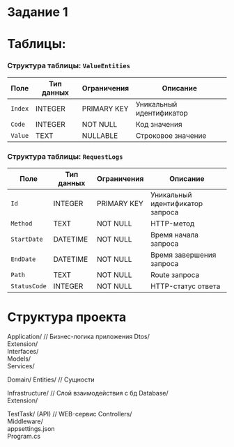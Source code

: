 # Задание 1

# Таблицы:
### Структура таблицы: `ValueEntities`

| Поле       | Тип данных | Ограничения     | Описание                |
|------------|------------|-----------------|-------------------------|
| `Index`    | INTEGER    | PRIMARY KEY     | Уникальный идентификатор |
| `Code`     | INTEGER    | NOT NULL        | Код значения            |
| `Value`    | TEXT       | NULLABLE        | Строковое значение      |

### Структура таблицы: `RequestLogs`
| Поле        | Тип данных   | Ограничения     | Описание                          |
|-------------|--------------|-----------------|-----------------------------------|
| `Id`        | INTEGER      | PRIMARY KEY     | Уникальный идентификатор запроса |
| `Method`    | TEXT         | NOT NULL        | HTTP-метод     |
| `StartDate` | DATETIME     | NOT NULL        | Время начала запроса             |
| `EndDate`   | DATETIME     | NOT NULL        | Время завершения запроса         |
| `Path`      | TEXT         | NOT NULL        | Route запроса             |
| `StatusCode`| INTEGER      | NOT NULL        | HTTP-статус ответа                |

# Структура проекта
Application/             // Бизнес-логика приложения
  Dtos/                  
  Extension/            
  Interfaces/            
  Models/                
  Services/    
  
Domain/
  Entities/              // Сущности
  
Infrastructure/          // Слой взаимодействия с бд
  Database/             
  Extension/             
  
TestTask/ (API)          // WEB-сервис
  Controllers/           
  Middleware/            
  appsettings.json       
  Program.cs             
